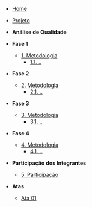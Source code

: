<!-- docs/_sidebar.md -->

- [Home](README.md)

- [Projeto](Projeto/Projeto.md)

- **Análise de Qualidade**

- **Fase 1**
  - [1. Metodologia](fase1/metodologia.md)
    - [1.1. .. ](fase1/.md)

- **Fase 2**
  - [2. Metodologia](fase1/metodologia.md)
    - [2.1. .. ](fase1/.md)

- **Fase 3**
  - [3. Metodologia](fase1/metodologia.md)
    - [3.1. .. ](fase1/.md)

- **Fase 4**
  - [4. Metodologia](fase1/metodologia.md)
    - [4.1. .. ](fase1/.md)

- **Participação dos Integrantes**
  - [5. Participação](participacaoIntegrantes/integrantes.md)

- **Atas**
  - [Ata 01](atas/ata1.md)












